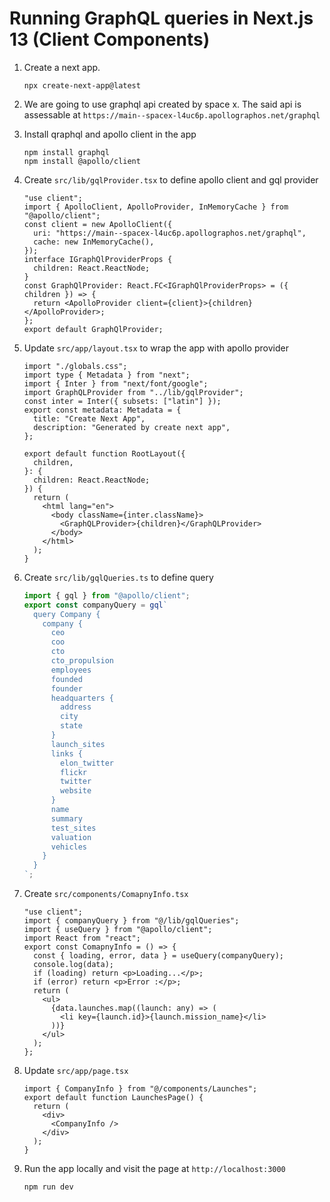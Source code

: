 # Running GraphQL queries in Next.js 13 (Client Components)

1. Create a next app.

   ```
   npx create-next-app@latest
   ```

2. We are going to use graphql api created by space x. The said api is assessable at `https://main--spacex-l4uc6p.apollographos.net/graphql`

3. Install qraphql and apollo client in the app

   ```
   npm install graphql
   npm install @apollo/client
   ```

4. Create `src/lib/gqlProvider.tsx` to define apollo client and gql provider

   ```tsx
   "use client";
   import { ApolloClient, ApolloProvider, InMemoryCache } from "@apollo/client";
   const client = new ApolloClient({
     uri: "https://main--spacex-l4uc6p.apollographos.net/graphql",
     cache: new InMemoryCache(),
   });
   interface IGraphQlProviderProps {
     children: React.ReactNode;
   }
   const GraphQlProvider: React.FC<IGraphQlProviderProps> = ({ children }) => {
     return <ApolloProvider client={client}>{children}</ApolloProvider>;
   };
   export default GraphQlProvider;
   ```

5. Update `src/app/layout.tsx` to wrap the app with apollo provider

   ```tsx
   import "./globals.css";
   import type { Metadata } from "next";
   import { Inter } from "next/font/google";
   import GraphQLProvider from "../lib/gqlProvider";
   const inter = Inter({ subsets: ["latin"] });
   export const metadata: Metadata = {
     title: "Create Next App",
     description: "Generated by create next app",
   };

   export default function RootLayout({
     children,
   }: {
     children: React.ReactNode;
   }) {
     return (
       <html lang="en">
         <body className={inter.className}>
           <GraphQLProvider>{children}</GraphQLProvider>
         </body>
       </html>
     );
   }
   ```

6. Create `src/lib/gqlQueries.ts` to define query

   ```ts
   import { gql } from "@apollo/client";
   export const companyQuery = gql`
     query Company {
       company {
         ceo
         coo
         cto
         cto_propulsion
         employees
         founded
         founder
         headquarters {
           address
           city
           state
         }
         launch_sites
         links {
           elon_twitter
           flickr
           twitter
           website
         }
         name
         summary
         test_sites
         valuation
         vehicles
       }
     }
   `;
   ```

7. Create `src/components/ComapnyInfo.tsx`

   ```tsx
   "use client";
   import { companyQuery } from "@/lib/gqlQueries";
   import { useQuery } from "@apollo/client";
   import React from "react";
   export const ComapnyInfo = () => {
     const { loading, error, data } = useQuery(companyQuery);
     console.log(data);
     if (loading) return <p>Loading...</p>;
     if (error) return <p>Error :</p>;
     return (
       <ul>
         {data.launches.map((launch: any) => (
           <li key={launch.id}>{launch.mission_name}</li>
         ))}
       </ul>
     );
   };
   ```

8. Update `src/app/page.tsx`

   ```tsx
   import { CompanyInfo } from "@/components/Launches";
   export default function LaunchesPage() {
     return (
       <div>
         <CompanyInfo />
       </div>
     );
   }
   ```

9. Run the app locally and visit the page at `http://localhost:3000`
   ```
   npm run dev
   ```

